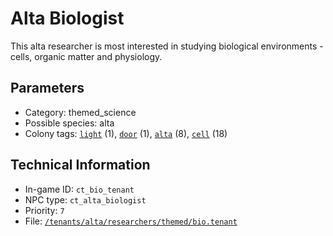# Alta Biologist

This alta researcher is most interested in studying biological environments - cells, organic matter and physiology.

## Parameters

- Category: themed_science
- Possible species: alta
- Colony tags: [`light`](https://ceterai.github.io/MyEnternia/Wiki/Tags/Light) (1), [`door`](https://ceterai.github.io/MyEnternia/Wiki/Tags/Door) (1), [`alta`](https://ceterai.github.io/MyEnternia/Wiki/Tags/Alta) (8), [`cell`](https://ceterai.github.io/MyEnternia/Wiki/Tags/Cell) (18)

## Technical Information

- In-game ID: `ct_bio_tenant`
- NPC type: `ct_alta_biologist`
- Priority: `7`
- File: [`/tenants/alta/researchers/themed/bio.tenant`](https://github.com/Ceterai/Enternia/blob/main/tenants/alta/researchers/themed/bio.tenant)
